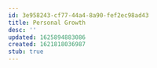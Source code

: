 ```yaml
---
id: 3e958243-cf77-44a4-8a90-fef2ec98ad43
title: Personal Growth
desc: ''
updated: 1625894883086
created: 1621818036987
stub: true
---
```


